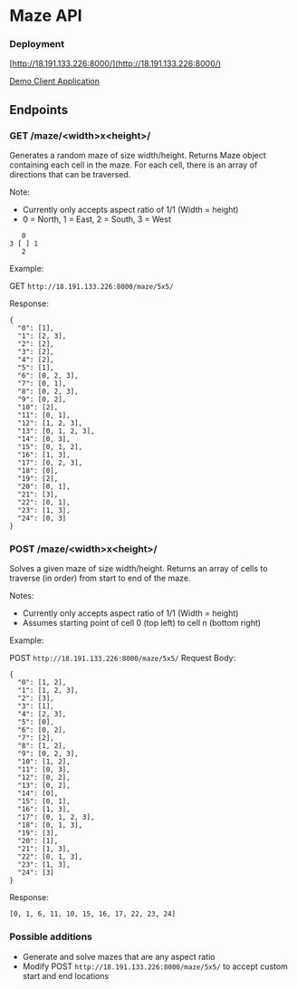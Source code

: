# Maze API

### Deployment
[http://18.191.133.226:8000/](http://18.191.133.226:8000/)

[Demo Client Application](http://maze-client.s3-website.us-east-2.amazonaws.com/)

## Endpoints
### GET /maze/\<width>x\<height>/
Generates a random maze of size width/height. Returns Maze object containing each cell in the maze. For each cell, there is an array of directions that can be traversed.

Note:
 - Currently only accepts aspect ratio of 1/1 (Width = height)
 - 0 = North, 1 = East, 2 = South, 3 = West
```
   0
3 [ ] 1
   2
```

Example:

GET `http://18.191.133.226:8000/maze/5x5/`

Response:
```
{
  "0": [1],
  "1": [2, 3],
  "2": [2],
  "3": [2],
  "4": [2],
  "5": [1],
  "6": [0, 2, 3],
  "7": [0, 1],
  "8": [0, 2, 3],
  "9": [0, 2],
  "10": [2],
  "11": [0, 1],
  "12": [1, 2, 3],
  "13": [0, 1, 2, 3],
  "14": [0, 3],
  "15": [0, 1, 2],
  "16": [1, 3],
  "17": [0, 2, 3],
  "18": [0],
  "19": [2],
  "20": [0, 1],
  "21": [3],
  "22": [0, 1],
  "23": [1, 3],
  "24": [0, 3]
}
```

### POST /maze/\<width>x\<height>/
Solves a given maze of size width/height. Returns an array of cells to traverse (in order) from start to end of the maze.

Notes:
 - Currently only accepts aspect ratio of 1/1 (Width = height)
 - Assumes starting point of cell 0 (top left) to cell n (bottom right)

Example:

POST `http://18.191.133.226:8000/maze/5x5/`
Request Body:
```
{
  "0": [1, 2],
  "1": [1, 2, 3],
  "2": [3],
  "3": [1],
  "4": [2, 3],
  "5": [0],
  "6": [0, 2],
  "7": [2],
  "8": [1, 2],
  "9": [0, 2, 3],
  "10": [1, 2],
  "11": [0, 3],
  "12": [0, 2],
  "13": [0, 2],
  "14": [0],
  "15": [0, 1],
  "16": [1, 3],
  "17": [0, 1, 2, 3],
  "18": [0, 1, 3],
  "19": [3],
  "20": [1],
  "21": [1, 3],
  "22": [0, 1, 3],
  "23": [1, 3],
  "24": [3]
}
```

Response:
```
[0, 1, 6, 11, 10, 15, 16, 17, 22, 23, 24]
```

### Possible additions
 - Generate and solve mazes that are any aspect ratio
 - Modify POST `http://18.191.133.226:8000/maze/5x5/` to accept custom start and end locations
